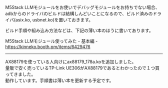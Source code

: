 M5Stack LLMモジュールをお使いでデバッグモジュールをお持ちでない場合、adbからのドライバのビルドは結構しんどいことになるので、ビルド済みのドライバ(asix.ko, usbnet.ko)を置いておきます。

ビルド手順や組み込み方法などは、下記の薄い本のほうに書いてあります。

M5Stack LLMモジュール使ってみた - 基本編 -　https://kinneko.booth.pm/items/6429476

---

AX88179を使っている人向けにax88179_178a.koを追加しました。  
量販で安く売っているTP-Link UE306がAX88179であるとわかったので１つ買ってきました。  
動作しています。手順書は薄い本を更新する予定です。  
